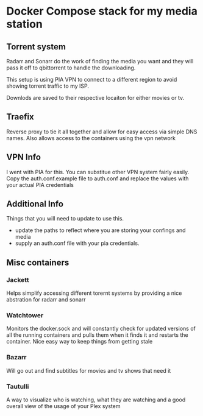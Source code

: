 # Docker Compose stack for my media station

## Torrent system

Radarr and Sonarr do the work of finding the media you want and they will pass it off to qbittorrent to handle the downloading. 

This setup is using PIA VPN to connect to a different region to avoid showing torrent traffic to my ISP.

Downlods are saved to their respective locaiton for either movies or tv. 


## Traefix 

Reverse proxy to tie it all together and allow for easy access via simple DNS names. 
Also allows access to the containers using the vpn network 

## VPN Info

I went with PIA for this. You can substitue other VPN system fairly easily. 
Copy the auth.conf.example file to auth.conf and replace the values with your actual PIA credentials


## Additional Info

Things that you will need to update to use this.

* update the paths to reflect where you are storing your confings and media
* supply an auth.conf file with your pia credentials. 

## Misc containers

### Jackett

Helps simplify accessing different torernt systems by providing a nice abstration for radarr and sonarr

### Watchtower

Monitors the docker.sock and will constantly check for updated versions of all the running containers and pulls them when it finds it and restarts the container. Nice easy way to keep things from getting stale

### Bazarr

Will go out and find subtitles for movies and tv shows that need it

### Tautulli

A way to visualize who is watching, what they are watching and a good overall view of the usage of your Plex system


